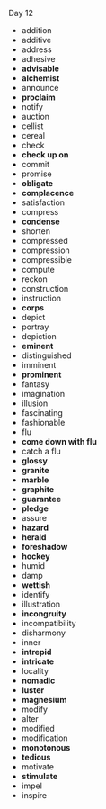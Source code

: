 Day 12

- addition
- additive
- address
- adhesive
- **advisable**
- **alchemist**
- announce
- **proclaim**
- notify
- auction
- cellist
- cereal
- check
- **check up on**
- commit
- promise
- **obligate**
- **complacence**
- satisfaction
- compress
- **condense**
- shorten
- compressed
- compression
- compressible
- compute
- reckon
- construction
- instruction
- **corps**
- depict
- portray
- depiction
- **eminent**
- distinguished
- imminent
- **prominent**
- fantasy
- imagination
- illusion
- fascinating
- fashionable
- flu
- **come down with flu**
- catch a flu
- **glossy**
- **granite**
- **marble**
- **graphite**
- **guarantee**
- **pledge**
- assure
- **hazard**
- **herald**
- **foreshadow**
- **hockey**
- humid
- damp
- **wettish**
- identify
- illustration
- **incongruity**
- incompatibility
- disharmony
- inner
- **intrepid**
- **intricate**
- locality
- **nomadic**
- **luster**
- **magnesium**
- modify
- alter
- modified
- modification
- **monotonous**
- **tedious**
- motivate
- **stimulate**
- impel
- inspire




